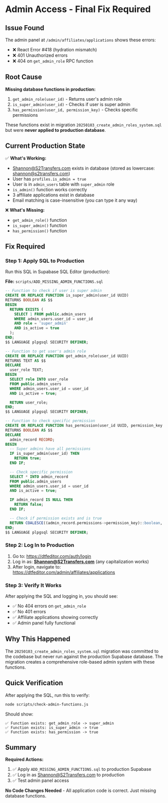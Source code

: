 # Admin Access - Final Fix Required

## Issue Found

The admin panel at `/admin/affiliates/applications` shows these errors:

- ❌ React Error #418 (hydration mismatch)
- ❌ 401 Unauthorized errors
- ❌ 404 on `get_admin_role` RPC function

## Root Cause

**Missing database functions in production:**

1. `get_admin_role(user_id)` - Returns user's admin role
2. `is_super_admin(user_id)` - Checks if user is super admin
3. `has_permission(user_id, permission_key)` - Checks specific permissions

These functions exist in migration `20250103_create_admin_roles_system.sql` but were **never applied to production database**.

## Current Production State

✅ **What's Working:**

- Shannon@S2Transfers.com exists in database (stored as lowercase: shannon@s2transfers.com)
- User has `profiles.is_admin = true`
- User is in `admin_users` table with `super_admin` role
- `is_admin()` function works correctly
- 3 affiliate applications exist in database
- Email matching is case-insensitive (you can type it any way)

❌ **What's Missing:**

- `get_admin_role()` function
- `is_super_admin()` function
- `has_permission()` function

## Fix Required

### Step 1: Apply SQL to Production

Run this SQL in Supabase SQL Editor (production):

**File:** `scripts/ADD_MISSING_ADMIN_FUNCTIONS.sql`

```sql
-- Function to check if user is super admin
CREATE OR REPLACE FUNCTION is_super_admin(user_id UUID)
RETURNS BOOLEAN AS $$
BEGIN
  RETURN EXISTS (
    SELECT 1 FROM public.admin_users
    WHERE admin_users.user_id = user_id
    AND role = 'super_admin'
    AND is_active = true
  );
END;
$$ LANGUAGE plpgsql SECURITY DEFINER;

-- Function to get user's admin role
CREATE OR REPLACE FUNCTION get_admin_role(user_id UUID)
RETURNS TEXT AS $$
DECLARE
  user_role TEXT;
BEGIN
  SELECT role INTO user_role
  FROM public.admin_users
  WHERE admin_users.user_id = user_id
  AND is_active = true;

  RETURN user_role;
END;
$$ LANGUAGE plpgsql SECURITY DEFINER;

-- Function to check specific permission
CREATE OR REPLACE FUNCTION has_permission(user_id UUID, permission_key TEXT)
RETURNS BOOLEAN AS $$
DECLARE
  admin_record RECORD;
BEGIN
  -- Super admins have all permissions
  IF is_super_admin(user_id) THEN
    RETURN true;
  END IF;

  -- Check specific permission
  SELECT * INTO admin_record
  FROM public.admin_users
  WHERE admin_users.user_id = user_id
  AND is_active = true;

  IF admin_record IS NULL THEN
    RETURN false;
  END IF;

  -- Check if permission exists and is true
  RETURN COALESCE((admin_record.permissions->permission_key)::boolean, false);
END;
$$ LANGUAGE plpgsql SECURITY DEFINER;
```

### Step 2: Log In to Production

1. Go to: https://dtfeditor.com/auth/login
2. Log in as: **Shannon@S2Transfers.com** (any capitalization works)
3. After login, navigate to: https://dtfeditor.com/admin/affiliates/applications

### Step 3: Verify It Works

After applying the SQL and logging in, you should see:

- ✅ No 404 errors on `get_admin_role`
- ✅ No 401 errors
- ✅ Affiliate applications showing correctly
- ✅ Admin panel fully functional

## Why This Happened

The `20250103_create_admin_roles_system.sql` migration was committed to the codebase but never run against the production Supabase database. The migration creates a comprehensive role-based admin system with these functions.

## Quick Verification

After applying the SQL, run this to verify:

```bash
node scripts/check-admin-functions.js
```

Should show:

```
✅ Function exists: get_admin_role -> super_admin
✅ Function exists: is_super_admin -> true
✅ Function exists: has_permission -> true
```

## Summary

**Required Actions:**

1. ✅ Apply `ADD_MISSING_ADMIN_FUNCTIONS.sql` to production Supabase
2. ✅ Log in as Shannon@S2Transfers.com to production
3. ✅ Test admin panel access

**No Code Changes Needed** - All application code is correct. Just missing database functions.
